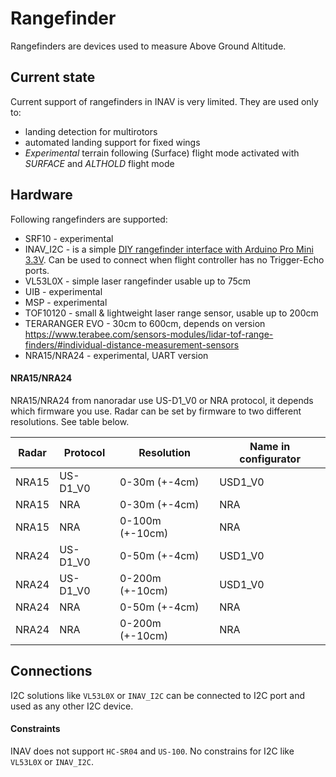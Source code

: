 # Rangefinder

Rangefinders are devices used to measure Above Ground Altitude.

## Current state

Current support of rangefinders in INAV is very limited. They are used only to:

* landing detection for multirotors
* automated landing support for fixed wings
* _Experimental_ terrain following (Surface) flight mode activated with _SURFACE_ and _ALTHOLD_ flight mode

## Hardware

Following rangefinders are supported:

* SRF10 - experimental
* INAV_I2C - is a simple [DIY rangefinder interface with Arduino Pro Mini 3.3V](https://github.com/iNavFlight/inav-rangefinder). Can be used to connect when flight controller has no Trigger-Echo ports. 
* VL53L0X - simple laser rangefinder usable up to 75cm
* UIB - experimental
* MSP - experimental
* TOF10120 - small & lightweight laser range sensor, usable up to 200cm
* TERARANGER EVO - 30cm to 600cm, depends on version https://www.terabee.com/sensors-modules/lidar-tof-range-finders/#individual-distance-measurement-sensors
* NRA15/NRA24 - experimental, UART version

#### NRA15/NRA24
NRA15/NRA24 from nanoradar use US-D1_V0 or NRA protocol, it depends which firmware you use. Radar can be set by firmware
to two different resolutions. See table below.

| Radar | Protocol | Resolution      | Name in configurator |
|-------|----------|-----------------|----------------------|
| NRA15 | US-D1_V0 | 0-30m (+-4cm)   | USD1_V0              |
| NRA15 | NRA      | 0-30m (+-4cm)   | NRA                  | 
| NRA15 | NRA      | 0-100m (+-10cm) | NRA                  | 
| NRA24 | US-D1_V0 | 0-50m (+-4cm)   | USD1_V0              |
| NRA24 | US-D1_V0 | 0-200m (+-10cm) | USD1_V0              |
| NRA24 | NRA      | 0-50m (+-4cm)   | NRA                  | 
| NRA24 | NRA      | 0-200m (+-10cm) | NRA                  | 


## Connections

I2C solutions like `VL53L0X` or `INAV_I2C` can be connected to I2C port and used as any other I2C device.

#### Constraints

INAV does not support `HC-SR04` and `US-100`. No constrains for I2C like `VL53L0X` or `INAV_I2C`.